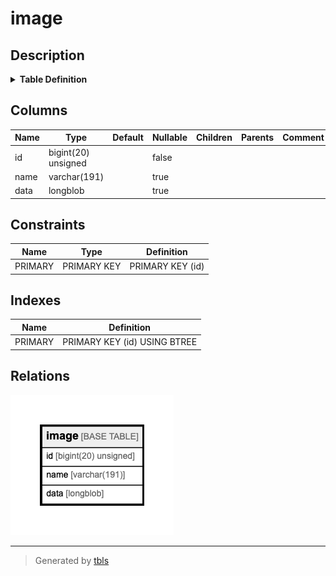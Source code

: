 # image

## Description

<details>
<summary><strong>Table Definition</strong></summary>

```sql
CREATE TABLE `image` (
  `id` bigint(20) unsigned NOT NULL AUTO_INCREMENT,
  `name` varchar(191) DEFAULT NULL,
  `data` longblob,
  PRIMARY KEY (`id`)
) ENGINE=InnoDB AUTO_INCREMENT=1943 DEFAULT CHARSET=utf8mb4
```

</details>

## Columns

| Name | Type | Default | Nullable | Children | Parents | Comment |
| ---- | ---- | ------- | -------- | -------- | ------- | ------- |
| id | bigint(20) unsigned |  | false |  |  |  |
| name | varchar(191) |  | true |  |  |  |
| data | longblob |  | true |  |  |  |

## Constraints

| Name | Type | Definition |
| ---- | ---- | ---------- |
| PRIMARY | PRIMARY KEY | PRIMARY KEY (id) |

## Indexes

| Name | Definition |
| ---- | ---------- |
| PRIMARY | PRIMARY KEY (id) USING BTREE |

## Relations

![er](image.png)

---

> Generated by [tbls](https://github.com/k1LoW/tbls)
